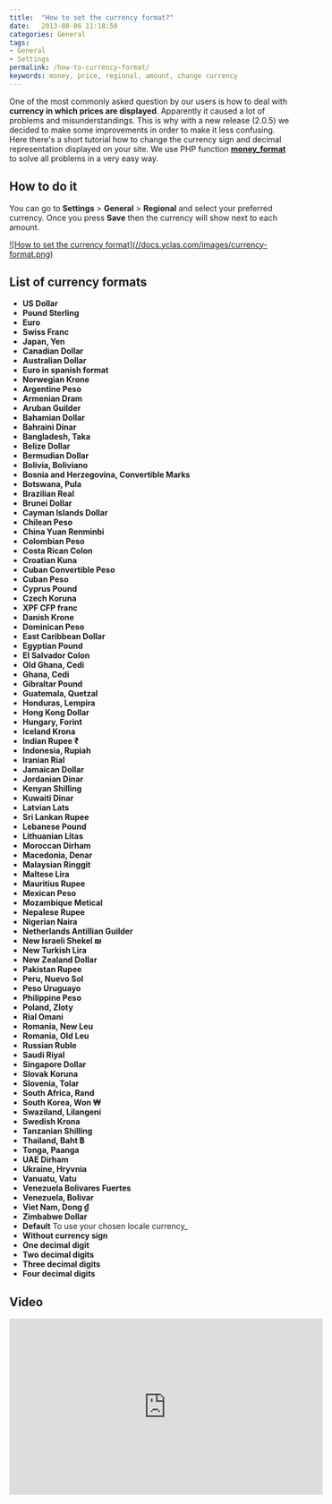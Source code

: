 ```yaml
---
title:  "How to set the currency format?"
date:   2013-08-06 11:18:50
categories: General
tags: 
- General
- Settings
permalink: /how-to-currency-format/
keywords: money, price, regional, amount, change currency
---
```

One of the most commonly asked question by our users is how to deal with **currency in which prices are displayed**. Apparently it caused a lot of problems and misunderstandings. This is why with a new release (2.0.5) we decided to make some improvements in order to make it less confusing. Here there's a short tutorial how to change the currency sign and decimal representation displayed on your site. We use PHP function **[money_format](http://php.net/manual/en/function.money-format.php)** to solve all problems in a very easy way. 

## How to do it

You can go to **Settings** > **General** > **Regional** and select your preferred currency. Once you press **Save** then the currency will show next to each amount.

<a href="//docs.yclas.com/images/currency-format.png" class="thumbnail gallery-item" data-gallery>
![How to set the currency format](//docs.yclas.com/images/currency-format.png)
</a>

## List of currency formats

+ **US Dollar**<br>
+ **Pound Sterling**<br>
+ **Euro**<br>
+ **Swiss Franc**<br>
+ **Japan, Yen**<br>
+ **Canadian Dollar**<br>
+ **Australian Dollar**<br>
+ **Euro in spanish format**<br>
+ **Norwegian Krone**<br>
+ **Argentine Peso**<br>
+ **Armenian Dram**<br>
+ **Aruban Guilder**<br>
+ **Bahamian Dollar**<br>
+ **Bahraini Dinar**<br>
+ **Bangladesh, Taka**<br>
+ **Belize Dollar**<br>
+ **Bermudian Dollar**<br>
+ **Bolivia, Boliviano**<br>
+ **Bosnia and Herzegovina, Convertible Marks**<br>
+ **Botswana, Pula**<br>
+ **Brazilian Real**<br>
+ **Brunei Dollar**<br>
+ **Cayman Islands Dollar**<br>
+ **Chilean Peso**<br>
+ **China Yuan Renminbi**<br>
+ **Colombian Peso**<br>
+ **Costa Rican Colon**<br>
+ **Croatian Kuna**<br>
+ **Cuban Convertible Peso**<br>
+ **Cuban Peso**<br>
+ **Cyprus Pound**<br>
+ **Czech Koruna**<br>
+ **XPF CFP franc**<br>
+ **Danish Krone**<br>
+ **Dominican Peso**<br>
+ **East Caribbean Dollar**<br>
+ **Egyptian Pound**<br>
+ **El Salvador Colon**<br>
+ **Old Ghana, Cedi**<br>
+ **Ghana, Cedi**<br>
+ **Gibraltar Pound**<br>
+ **Guatemala, Quetzal**<br>
+ **Honduras, Lempira**<br>
+ **Hong Kong Dollar**<br>
+ **Hungary, Forint**<br>
+ **Iceland Krona**<br>
+ **Indian Rupee ₹**<br>
+ **Indonesia, Rupiah**<br>
+ **Iranian Rial**<br>
+ **Jamaican Dollar**<br>
+ **Jordanian Dinar**<br>
+ **Kenyan Shilling**<br>
+ **Kuwaiti Dinar**<br>
+ **Latvian Lats**<br>
+ **Sri Lankan Rupee**<br>
+ **Lebanese Pound**<br>
+ **Lithuanian Litas**<br>
+ **Moroccan Dirham**<br>
+ **Macedonia, Denar**<br>
+ **Malaysian Ringgit**<br>
+ **Maltese Lira**<br>
+ **Mauritius Rupee**<br>
+ **Mexican Peso**<br>
+ **Mozambique Metical**<br>
+ **Nepalese Rupee**<br>
+ **Nigerian Naira**<br>
+ **Netherlands Antillian Guilder**<br>
+ **New Israeli Shekel ₪**<br>
+ **New Turkish Lira**<br>
+ **New Zealand Dollar**<br>
+ **Pakistan Rupee**<br>
+ **Peru, Nuevo Sol**<br>
+ **Peso Uruguayo**<br>
+ **Philippine Peso**<br>
+ **Poland, Zloty**<br>
+ **Rial Omani**<br>
+ **Romania, New Leu**<br>
+ **Romania, Old Leu**<br>
+ **Russian Ruble**<br>
+ **Saudi Riyal**<br>
+ **Singapore Dollar**<br>
+ **Slovak Koruna**<br>
+ **Slovenia, Tolar**<br>
+ **South Africa, Rand**<br>
+ **South Korea, Won ₩**<br>
+ **Swaziland, Lilangeni**<br>
+ **Swedish Krona**<br>
+ **Tanzanian Shilling**<br>
+ **Thailand, Baht ฿**<br>
+ **Tonga, Paanga**<br>
+ **UAE Dirham**<br>
+ **Ukraine, Hryvnia**<br>
+ **Vanuatu, Vatu**<br>
+ **Venezuela Bolivares Fuertes**<br>
+ **Venezuela, Bolivar**<br>
+ **Viet Nam, Dong ₫**<br>
+ **Zimbabwe Dollar**<br>
+ **Default** To use your chosen locale currency_<br>
+ **Without currency sign**<br>
+ **One decimal digit**<br>
+ **Two decimal digits**<br>
+ **Three decimal digits**<br>
+ **Four decimal digits**<br>


## Video

<iframe width="560" height="315" src="https://www.youtube.com/embed/Uco0V_qrnmQ" frameborder="0" allowfullscreen></iframe>

<!-- ## Hacks

On **Panel**, **Settings** -> **General**, you can change the field **Money Format**

Default Money Format: _%n_

For example, if you are using es_ES or fr_FR, your currency will be recognized as '&euro;', so for a price of '5000', the output will be '5.000,00 EUR'.

**Hacks:**<br>
!: removes the currency sign of your locale<br>
.0: sets the number of decimals to zero

**Examples:**

+ %!n<br>
For a price of '5000', the output will be '5.000,00'

+ %.0n<br>
For a price of '5000', the output will be '5.000 EUR' (if you set your locale for example es_ES)

+ %.1n<br>
For a price of '5000', the output will be '5.000,0 EUR' 

+ $%!n<br>
For a price of '5000', the output will be '$5.000,00'

You can simply have the currency format of your country by entering this value '%!n' following by the code of the symbol. For example:

+ &#8358;%!n - Nigerian Currency<br>
For a price of '5000', the output will be '5,000.00&#8358;' (if you set your locale for example en_US)<br>

[**Here's an array of the currency symbols!**](https://gist.github.com/Gibbs/3920259)

You can have more than one currency by creating a [custom field]({{ site.baseurl }}/how-to-create-custom-fields) where sellers can enter the price in their local currency.
 -->
